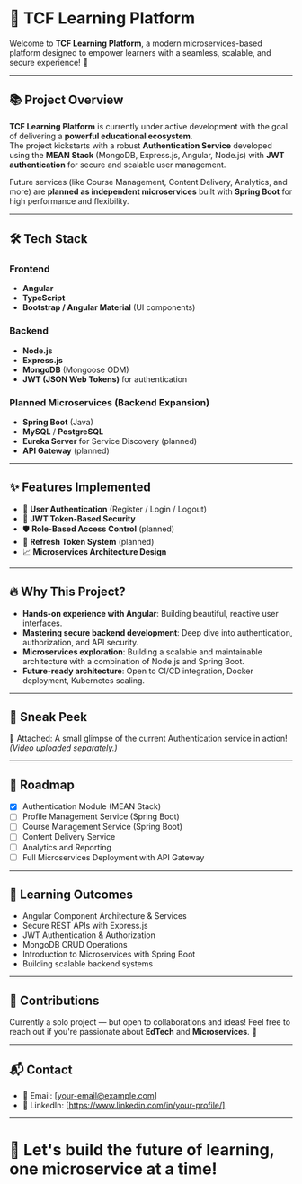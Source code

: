 # 🚀 TCF Learning Platform

Welcome to **TCF Learning Platform**, a modern microservices-based platform designed to empower learners with a seamless, scalable, and secure experience! 🌟

---

## 📚 Project Overview

**TCF Learning Platform** is currently under active development with the goal of delivering a **powerful educational ecosystem**.  
The project kickstarts with a robust **Authentication Service** developed using the **MEAN Stack** (MongoDB, Express.js, Angular, Node.js) with **JWT authentication** for secure and scalable user management.

Future services (like Course Management, Content Delivery, Analytics, and more) are **planned as independent microservices** built with **Spring Boot** for high performance and flexibility.

---

## 🛠️ Tech Stack

### Frontend
- **Angular**  
- **TypeScript**
- **Bootstrap / Angular Material** (UI components)

### Backend
- **Node.js**  
- **Express.js**  
- **MongoDB** (Mongoose ODM)
- **JWT (JSON Web Tokens)** for authentication

### Planned Microservices (Backend Expansion)
- **Spring Boot** (Java)
- **MySQL** / **PostgreSQL**
- **Eureka Server** for Service Discovery (planned)
- **API Gateway** (planned)

---

## ✨ Features Implemented

- 🔐 **User Authentication** (Register / Login / Logout)
- 🔑 **JWT Token-Based Security**
- 🛡️ **Role-Based Access Control** (planned)
- 🔄 **Refresh Token System** (planned)
- 📈 **Microservices Architecture Design**

---

## 🔥 Why This Project?

- **Hands-on experience with Angular**: Building beautiful, reactive user interfaces.
- **Mastering secure backend development**: Deep dive into authentication, authorization, and API security.
- **Microservices exploration**: Building a scalable and maintainable architecture with a combination of Node.js and Spring Boot.
- **Future-ready architecture**: Open to CI/CD integration, Docker deployment, Kubernetes scaling.

---

## 📸 Sneak Peek

🎥 Attached: A small glimpse of the current Authentication service in action!  
*(Video uploaded separately.)*

---

## 🚧 Roadmap

- [x] Authentication Module (MEAN Stack)
- [ ] Profile Management Service (Spring Boot)
- [ ] Course Management Service (Spring Boot)
- [ ] Content Delivery Service
- [ ] Analytics and Reporting
- [ ] Full Microservices Deployment with API Gateway

---

## 🧠 Learning Outcomes

- Angular Component Architecture & Services
- Secure REST APIs with Express.js
- JWT Authentication & Authorization
- MongoDB CRUD Operations
- Introduction to Microservices with Spring Boot
- Building scalable backend systems

---

## 🤝 Contributions

Currently a solo project — but open to collaborations and ideas! Feel free to reach out if you're passionate about **EdTech** and **Microservices**. 🚀

---

## 📬 Contact

- 📧 Email: [your-email@example.com]
- 💼 LinkedIn: [https://www.linkedin.com/in/your-profile/]

---

# 🚀 Let's build the future of learning, one microservice at a time!
